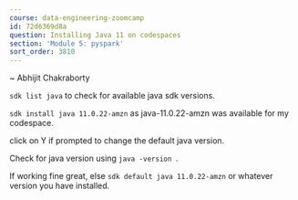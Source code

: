 ```yaml
---
course: data-engineering-zoomcamp
id: 72d6369d8a
question: Installing Java 11 on codespaces
section: 'Module 5: pyspark'
sort_order: 3810
---
```


~ Abhijit Chakraborty

`sdk list java`  to check for available java sdk versions.

`sdk install java 11.0.22-amzn`  as  java-11.0.22-amzn was available for my codespace.

click on Y if prompted to change the default java version.

Check for java version using `java -version `.

If working fine great, else `sdk default java 11.0.22-amzn` or whatever version you have installed.

